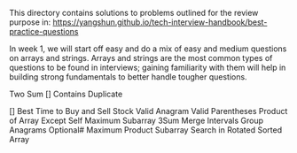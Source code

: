 This directory contains solutions to problems outlined for the review purpose in:
https://yangshun.github.io/tech-interview-handbook/best-practice-questions


In week 1, we will start off easy and do a mix of easy and medium questions on arrays and strings. Arrays and strings are the most common types of questions to be found in interviews; gaining familiarity with them will help in building strong fundamentals to better handle tougher questions.

Two Sum
[] Contains Duplicate

[] Best Time to Buy and Sell Stock
Valid Anagram
Valid Parentheses
Product of Array Except Self
Maximum Subarray
3Sum
Merge Intervals
Group Anagrams
Optional#
Maximum Product Subarray
Search in Rotated Sorted Array

